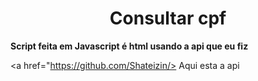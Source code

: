 <h1 style="text-align: center;">Consultar cpf</h1>


<b>Script feita em Javascript é html usando a api que eu fiz</b>

<a href="https://github.com/Shateizin/> Aqui esta a api</a>
